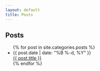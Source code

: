 ```yaml
---
layout: default
title: Posts
---
```


## Posts

<ul class="posts">
  {% for post in site.categories.posts %}
    <li>
      <div class="publish-date"><time pubdate="">{{ post.date | date: "%B %-d, %Y" }}</time></div>
      <a href="{{ post.url }}">{{ post.title }}</a>
    </li>
  {% endfor %}
</ul>
